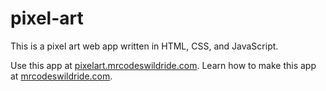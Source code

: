 # pixel-art

This is a pixel art web app written in HTML, CSS, and JavaScript.

Use this app at [pixelart.mrcodeswildride.com](https://pixelart.mrcodeswildride.com/).
Learn how to make this app at [mrcodeswildride.com](https://www.mrcodeswildride.com/).